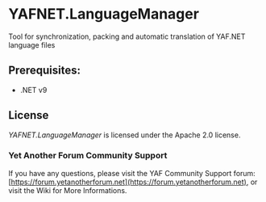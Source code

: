 # YAFNET.LanguageManager
Tool for synchronization, packing and automatic translation of YAF.NET language files

## Prerequisites:
* .NET v9

## License

*YAFNET.LanguageManager* is licensed under the Apache 2.0 license. 


### Yet Another Forum Community Support

If you have any questions, please visit the YAF Community Support forum: [https://forum.yetanotherforum.net](https://forum.yetanotherforum.net), or visit the Wiki for More Informations.
